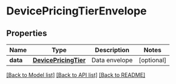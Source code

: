 # DevicePricingTierEnvelope

## Properties
Name | Type | Description | Notes
------------ | ------------- | ------------- | -------------
**data** | [**DevicePricingTier**](DevicePricingTier.md) | Data envelope | [optional] 

[[Back to Model list]](../README.md#documentation-for-models) [[Back to API list]](../README.md#documentation-for-api-endpoints) [[Back to README]](../README.md)


